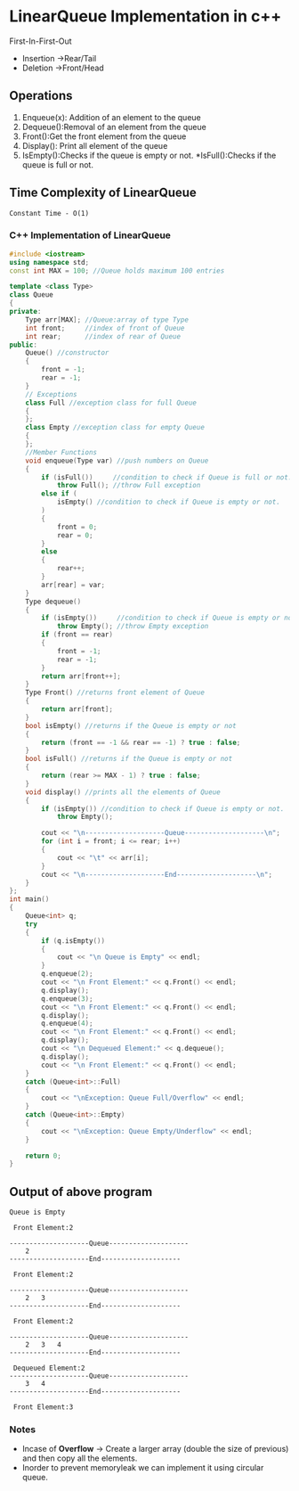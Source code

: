 # LinearQueue Implementation in c++

First-In-First-Out

- Insertion ->Rear/Tail
- Deletion ->Front/Head

## Operations

1. Enqueue(x): Addition of an element to the queue
2. Dequeue():Removal of an element from the queue
3. Front():Get the front element from the queue
4. Display(): Print all element of the queue
5. IsEmpty():Checks if the queue is empty or not.
   \*IsFull():Checks if the queue is full or not.

## Time Complexity of LinearQueue

> <p>

    Constant Time - O(1)

</p>

### C++ Implementation of LinearQueue

```c++
#include <iostream>
using namespace std;
const int MAX = 100; //Queue holds maximum 100 entries

template <class Type>
class Queue
{
private:
    Type arr[MAX]; //Queue:array of type Type
    int front;     //index of front of Queue
    int rear;      //index of rear of Queue
public:
    Queue() //constructor
    {
        front = -1;
        rear = -1;
    }
    // Exceptions
    class Full //exception class for full Queue
    {
    };
    class Empty //exception class for empty Queue
    {
    };
    //Member Functions
    void enqueue(Type var) //push numbers on Queue
    {
        if (isFull())     //condition to check if Queue is full or not.
            throw Full(); //throw Full exception
        else if (
            isEmpty() //condition to check if Queue is empty or not.
        )
        {
            front = 0;
            rear = 0;
        }
        else
        {
            rear++;
        }
        arr[rear] = var;
    }
    Type dequeue()
    {
        if (isEmpty())     //condition to check if Queue is empty or not.
            throw Empty(); //throw Empty exception
        if (front == rear)
        {
            front = -1;
            rear = -1;
        }
        return arr[front++];
    }
    Type Front() //returns front element of Queue
    {
        return arr[front];
    }
    bool isEmpty() //returns if the Queue is empty or not
    {
        return (front == -1 && rear == -1) ? true : false;
    }
    bool isFull() //returns if the Queue is empty or not
    {
        return (rear >= MAX - 1) ? true : false;
    }
    void display() //prints all the elements of Queue
    {
        if (isEmpty()) //condition to check if Queue is empty or not.
            throw Empty();

        cout << "\n--------------------Queue--------------------\n";
        for (int i = front; i <= rear; i++)
        {
            cout << "\t" << arr[i];
        }
        cout << "\n--------------------End--------------------\n";
    }
};
int main()
{
    Queue<int> q;
    try
    {
        if (q.isEmpty())
        {
            cout << "\n Queue is Empty" << endl;
        }
        q.enqueue(2);
        cout << "\n Front Element:" << q.Front() << endl;
        q.display();
        q.enqueue(3);
        cout << "\n Front Element:" << q.Front() << endl;
        q.display();
        q.enqueue(4);
        cout << "\n Front Element:" << q.Front() << endl;
        q.display();
        cout << "\n Dequeued Element:" << q.dequeue();
        q.display();
        cout << "\n Front Element:" << q.Front() << endl;
    }
    catch (Queue<int>::Full)
    {
        cout << "\nException: Queue Full/Overflow" << endl;
    }
    catch (Queue<int>::Empty)
    {
        cout << "\nException: Queue Empty/Underflow" << endl;
    }

    return 0;
}


```

## Output of above program

```
Queue is Empty

 Front Element:2

--------------------Queue--------------------
	2
--------------------End--------------------

 Front Element:2

--------------------Queue--------------------
	2	3
--------------------End--------------------

 Front Element:2

--------------------Queue--------------------
	2	3	4
--------------------End--------------------

 Dequeued Element:2
--------------------Queue--------------------
	3	4
--------------------End--------------------

 Front Element:3
```

### Notes

> <p>

- Incase of **Overflow** -> Create a larger array (double the size of previous) and then copy all the elements.
- Inorder to prevent memoryleak we can implement it using circular queue.

</p>
